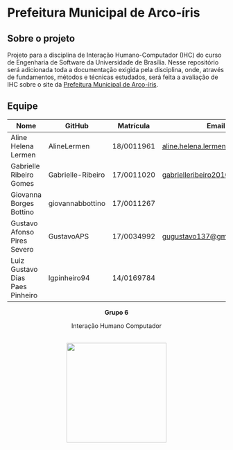 # Prefeitura Municipal de Arco-íris

## Sobre o projeto
Projeto para a disciplina de Interação Humano-Computador (IHC) do curso de Engenharia de Software da Universidade de Brasília.
Nesse repositório será adicionada toda a documentação exigida pela disciplina, onde, através de fundamentos, métodos e técnicas estudados, será feita a avaliação de IHC sobre o site da [Prefeitura Municipal de Arco-íris](http://www.arcoiris.sp.gov.br/).

## Equipe

| Nome             |   GitHub     | Matrícula | Email |
|------------------|--------------|------------|------------|
| Aline Helena Lermen             | AlineLermen       | 18/0011961 | aline.helena.lermen@gmail.com |
| Gabrielle Ribeiro Gomes         | Gabrielle-Ribeiro | 17/0011020 | gabrielleribeiro2010@gmail.com |
| Giovanna Borges Bottino         | giovannabbottino  | 17/0011267 | |
| Gustavo Afonso Pires Severo     | GustavoAPS        | 17/0034992 | gugustavo137@gmail.com |
| Luiz Gustavo Dias Paes Pinheiro | lgpinheiro94      | 14/0169784 |


<p align="center"><b>Grupo 6</b></p>
<p align="center">Interação Humano Computador<br /><br />
<p align="center"><a href="https://fga.unb.br" target="_blank"><img width="230"src="https://4.bp.blogspot.com/-0aa6fAFnSnA/VzICtBQgciI/AAAAAAAARn4/SxVsQPFNeE0fxkCPVgMWbhd5qIEAYCMbwCLcB/s1600/unb-gama.png"></a></p>
</p>

